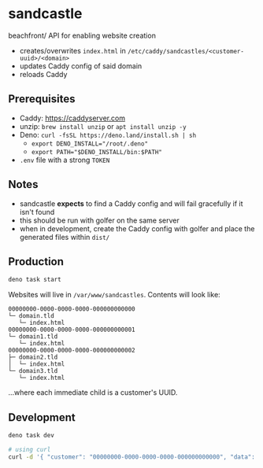 # sandcastle

beachfront/ API for enabling website creation

- creates/overwrites `index.html` in `/etc/caddy/sandcastles/<customer-uuid>/<domain>`
- updates Caddy config of said domain
- reloads Caddy

## Prerequisites

- Caddy: https://caddyserver.com
- unzip: `brew install unzip` or `apt install unzip -y`
- Deno: `curl -fsSL https://deno.land/install.sh | sh`
  - `export DENO_INSTALL="/root/.deno"`
  - `export PATH="$DENO_INSTALL/bin:$PATH"`
- `.env` file with a strong `TOKEN`

## Notes

- sandcastle **expects** to find a Caddy config and will fail gracefully if it isn't found
- this should be run with golfer on the same server
- when in development, create the Caddy config with golfer and place the generated files within `dist/`

## Production

```sh
deno task start
```

Websites will live in `/var/www/sandcastles`. Contents will look like:

```
00000000-0000-0000-0000-000000000000
└─ domain.tld
   └─ index.html
00000000-0000-0000-0000-000000000001
└─ domain1.tld
   └─ index.html
00000000-0000-0000-0000-000000000002
├─ domain2.tld
│  └─ index.html
└─ domain3.tld
   └─ index.html
```

…where each immediate child is a customer's UUID.

## Development

```sh
deno task dev
```

```sh
# using curl
curl -d '{ "customer": "00000000-0000-0000-0000-000000000000", "data": "markdown compiled to HTML", "domain": "www.lynk" }' -H "Content-Type: application/json" -H "Authorization: Bearer TOKEN" -X POST http://localhost:3700/api | jq
```
